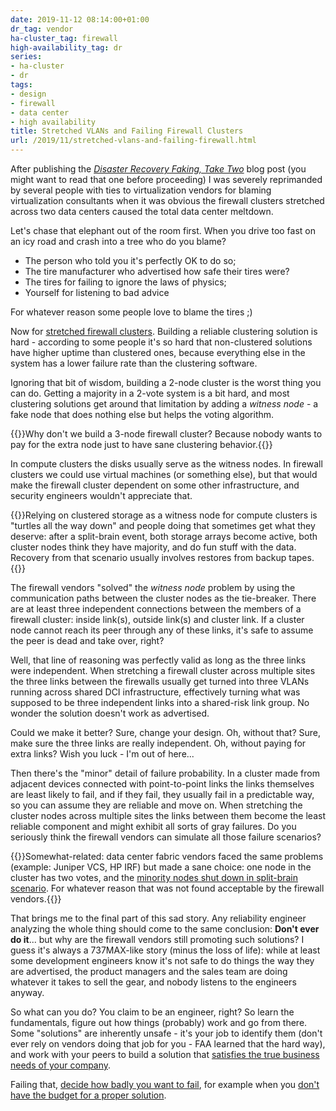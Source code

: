 ```yaml
---
date: 2019-11-12 08:14:00+01:00
dr_tag: vendor
ha-cluster_tag: firewall
high-availability_tag: dr
series:
- ha-cluster
- dr
tags:
- design
- firewall
- data center
- high availability
title: Stretched VLANs and Failing Firewall Clusters
url: /2019/11/stretched-vlans-and-failing-firewall.html
---
```

After publishing the *[Disaster Recovery Faking, Take Two](/2019/10/disaster-recovery-faking-take-two.html)* blog post (you might want to read that one before proceeding) I was severely reprimanded by several people with ties to virtualization vendors for blaming virtualization consultants when it was obvious the firewall clusters stretched across two data centers caused the total data center meltdown.

Let's chase that elephant out of the room first. When you drive too fast on an icy road and crash into a tree who do you blame?

-   The person who told you it's perfectly OK to do so;
-   The tire manufacturer who advertised how safe their tires were?
-   The tires for failing to ignore the laws of physics;
-   Yourself for listening to bad advice

For whatever reason some people love to blame the tires ;)
<!--more-->
Now for [stretched firewall clusters](/2011/04/distributed-firewalls-how-badly-do-you.html). Building a reliable clustering solution is hard - according to some people it's so hard that non-clustered solutions have higher uptime than clustered ones, because everything else in the system has a lower failure rate than the clustering software.

Ignoring that bit of wisdom, building a 2-node cluster is the worst thing you can do. Getting a majority in a 2-vote system is a bit hard, and most clustering solutions get around that limitation by adding a *witness node* - a fake node that does nothing else but helps the voting algorithm.

{{<note>}}Why don't we build a 3-node firewall cluster? Because nobody wants to pay for the extra node just to have sane clustering behavior.{{</note>}}

In compute clusters the disks usually serve as the witness nodes. In firewall clusters we could use virtual machines (or something else), but that would make the firewall cluster dependent on some other infrastructure, and security engineers wouldn't appreciate that.

{{<note>}}Relying on clustered storage as a witness node for compute clusters is "turtles all the way down" and people doing that sometimes get what they deserve: after a split-brain event, both storage arrays become active, both cluster nodes think they have majority, and do fun stuff with the data. Recovery from that scenario usually involves restores from backup tapes.{{</note>}}

The firewall vendors "solved" the *witness node* problem by using the communication paths between the cluster nodes as the tie-breaker. There are at least three independent connections between the members of a firewall cluster: inside link(s), outside link(s) and cluster link. If a cluster node cannot reach its peer through any of these links, it's safe to assume the peer is dead and take over, right?

Well, that line of reasoning was perfectly valid as long as the three links were independent. When stretching a firewall cluster across multiple sites the three links between the firewalls usually get turned into three VLANs running across shared DCI infrastructure, effectively turning what was supposed to be three independent links into a shared-risk link group. No wonder the solution doesn't work as advertised.

Could we make it better? Sure, change your design. Oh, without that? Sure, make sure the three links are really independent. Oh, without paying for extra links? Wish you luck - I'm out of here...

Then there's the "minor" detail of failure probability. In a cluster made from adjacent devices connected with point-to-point links the links themselves are least likely to fail, and if they fail, they usually fail in a predictable way, so you can assume they are reliable and move on. When stretching the cluster nodes across multiple sites the links between them become the least reliable component and might exhibit all sorts of gray failures. Do you seriously think the firewall vendors can simulate all those failure scenarios?

{{<note>}}Somewhat-related: data center fabric vendors faced the same problems (example: Juniper VCS, HP IRF) but made a sane choice: one node in the cluster has two votes, and the [minority nodes shut down in split-brain scenario](/2011/09/long-distance-irf-fabric-works-best-in.html). For whatever reason that was not found acceptable by the firewall vendors.{{</note>}}

That brings me to the final part of this sad story. Any reliability engineer analyzing the whole thing should come to the same conclusion: **Don't ever do it**... but why are the firewall vendors still promoting such solutions? I guess it's always a 737MAX-like story (minus the loss of life): while at least some development engineers know it's not safe to do things the way they are advertised, the product managers and the sales team are doing whatever it takes to sell the gear, and nobody listens to the engineers anyway.

So what can you do? You claim to be an engineer, right? So learn the fundamentals, figure out how things (probably) work and go from there. Some "solutions" are inherently unsafe - it's your job to identify them (don't ever rely on vendors doing that job for you - FAA learned that the hard way), and work with your peers to build a solution that [satisfies the true business needs of your company](/2013/01/long-distance-vmotion-stretched-ha.html).

Failing that, [decide how badly you want to fail](/2011/04/distributed-firewalls-how-badly-do-you.html), for example when you [don't have the budget for a proper solution](/2015/10/sometimes-you-have-to-decide-how-badly.html).

